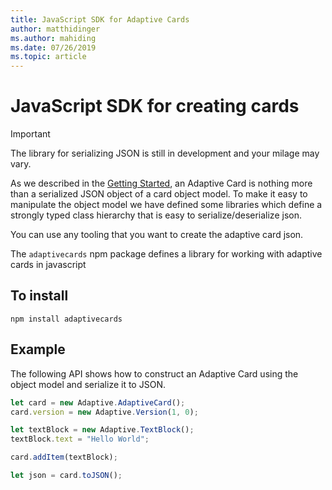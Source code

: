 ```yaml
---
title: JavaScript SDK for Adaptive Cards
author: matthidinger
ms.author: mahiding
ms.date: 07/26/2019
ms.topic: article
---
```


# JavaScript SDK for creating cards

> [!IMPORTANT]
> The library for serializing JSON is still in development and your milage may vary.

As we described in the [Getting Started](../../authoring-cards/getting-started.md), an Adaptive Card is nothing more than a serialized JSON object of a card object model.  To make it easy to manipulate the object model we have defined some libraries which define a strongly typed class hierarchy that is easy to serialize/deserialize json.

You can use any tooling that you want to create the adaptive card json.

The `adaptivecards` npm package defines a library for working with adaptive cards in javascript

## To install
```console
npm install adaptivecards
```

## Example

The following API shows how to construct an Adaptive Card using the object model and serialize it to JSON.

```typescript
let card = new Adaptive.AdaptiveCard();
card.version = new Adaptive.Version(1, 0);

let textBlock = new Adaptive.TextBlock();
textBlock.text = "Hello World";

card.addItem(textBlock);

let json = card.toJSON();
```
